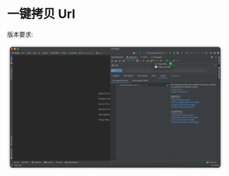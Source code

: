 # 一键拷贝 Url

版本要求: <Badge text="2022.2.3" />

![copyUrl](../../.vuepress/public/img/2022.2.3/copyUrl.png)
